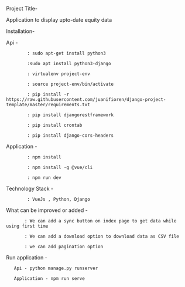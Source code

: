 Project Title-
   
   Application to display upto-date equity data
   
   
   
Installation-

  Api - 
   
            : sudo apt-get install python3
            
            :sudo apt install python3-django
            
            : virtualenv project-env
            
            : source project-env/bin/activate
            
            : pip install -r https://raw.githubusercontent.com/juanifioren/django-project-template/master/requirements.txt
            
            : pip install djangorestframework
            
            : pip install crontab
            
            : pip install django-cors-headers
            
       
            
   
   Application -
                
            : npm install

            : npm install -g @vue/cli
            
            : npm run dev
            
            
            
 
 Technology Stack - 
 
            : VueJs , Python, Django
            
 What can be improved or added -
 
           : We can add a sync button on index page to get data while using first time
           
           : We can add a download option to download data as CSV file
           
           : we can add pagination option 
           
 Run application - 
 
       Api - python manage.py runserver
       
       Application - npm run serve
            
   
            
 
            
                
